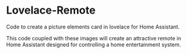 # Lovelace-Remote
Code to create a picture elements card in lovelace for Home Assistant.

This code coupled with these images will create an attractive remote in Home Assistant designed for controlling a home entertainment system.
